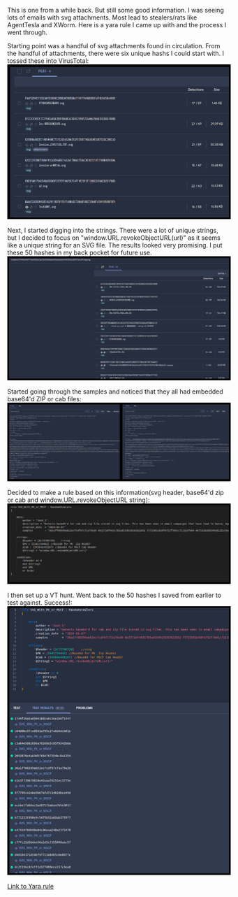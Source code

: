 <style>
img{
	border: 4px solid black;
}
</style>

This is one from a while back. But still some good information. I was seeing lots of emails with svg attachments. Most lead to stealers/rats like AgentTesla and XWorm. Here is a yara rule I came up with and the process I went through. 

Starting point was a handful of svg attachments found in circulation. From the handful of attachments, there were six unique hashs I could start with. I tossed these into VirusTotal:
<a href="Screenshots/SVG1.png"> 
<img src="Screenshots/SVG1.png">
</a>

Next, I started digging into the strings. There were a lot of unique strings, but I decided to focus on "window.URL.revokeObjectURL(url)" as it seems like a unique string for an SVG file. The results looked very promising. I put these 50 hashes in my back pocket for future use.
<a href="Screenshots/SVG2.png"> 
<img src="Screenshots/SVG2.png">
</a>

Started going through the samples and noticed that they all had embedded base64'd ZIP or cab files:
<a href="Screenshots/SVG3.png"> 
<img src="Screenshots/SVG3.png">
</a>

 Decided to make a rule based on this information(svg header, base64'd zip or cab and window.URL.revokeObjectURL string):
 <a href="Screenshots/SVG4.png"> 
<img src="Screenshots/SVG4.png">
</a>

I then set up a VT hunt. Went back to the 50 hashes I saved from earlier to test against. Success!:
 <a href="Screenshots/SVG5.png"> 
<img src="Screenshots/SVG5.png">
</a>

<a href="https://github.com/mcsx03/mcsx03.github.io/blob/main/Yara/SVG_With_PK.yara">Link to Yara rule</a>
<br>
